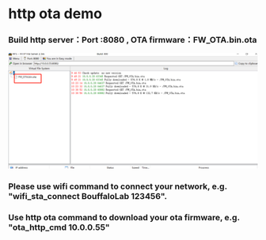 # http ota demo

### Build http server：Port :8080 , OTA firmware：FW_OTA.bin.ota 

![ota_server](ota_server.jpg)



### Please use wifi command to connect your network, e.g. "wifi_sta_connect BouffaloLab 123456".

### Use http ota command to download your ota firmware, e.g. "ota_http_cmd 10.0.0.55"